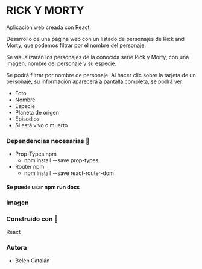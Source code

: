 # RICK Y MORTY

Aplicación web creada con React.

Desarrollo de una página web con un listado de personajes de Rick and Morty, que
podemos filtrar por el nombre del personaje.

Se visualizarán los personajes de la conocida serie Rick y Morty, con una imagen, nombre del personaje y su especie.

Se podrá filtrar por nombre de personaje.
Al hacer clic sobre la tarjeta de un personaje, su información aparecerá a pantalla completa, se podrá ver:

- Foto
- Nombre
- Especie
- Planeta de origen
- Episodios
- Si está vivo o muerto

### Dependencias necesarias :rocket:

- Prop-Types npm
  - npm install --save prop-types
- Router npm
  - npm install --save react-router-dom

#### Se puede usar npm run docs

### Imagen

### Construido con :nut_and_bolt:

React

### Autora

- Belén Catalán
